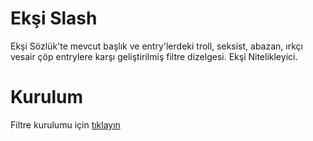 # Ekşi Slash

Ekşi Sözlük'te mevcut başlık ve entry'lerdeki troll, seksist, abazan, ırkçı vesair çöp entrylere karşı geliştirilmiş filtre dizelgesi. Ekşi Nitelikleyici.


# Kurulum

Filtre kurulumu için <a href="https://subscribe.adblockplus.org?location=https%3A%2F%2Fgithub.com%2Fhumbleis%2Feksi%2Fraw%2Fmain%2Feksi-slash.txt&amp;title=Ek%C5%9Fi%2F%2F">tıklayın</a>


